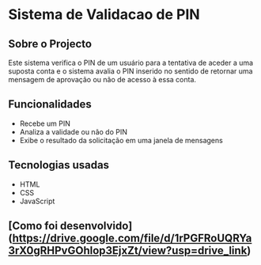 <h1>Sistema de Validacao de PIN</h1>
  
## Sobre o Projecto 
  Este sistema verifica o PIN de um usuário para a tentativa de aceder a uma suposta conta e o sistema 
  avalia o PIN inserido no sentido de retornar uma mensagem de aprovação ou não de acesso à essa conta.

## Funcionalidades
  - Recebe um PIN
  - Analiza a validade ou não do PIN
  - Exibe o resultado da solicitação em uma janela de mensagens

## Tecnologias usadas 
  - HTML 
  - CSS
  - JavaScript

## [Como foi desenvolvido] (https://drive.google.com/file/d/1rPGFRoUQRYa3rX0gRHPvGOhlop3EjxZt/view?usp=drive_link)
  
